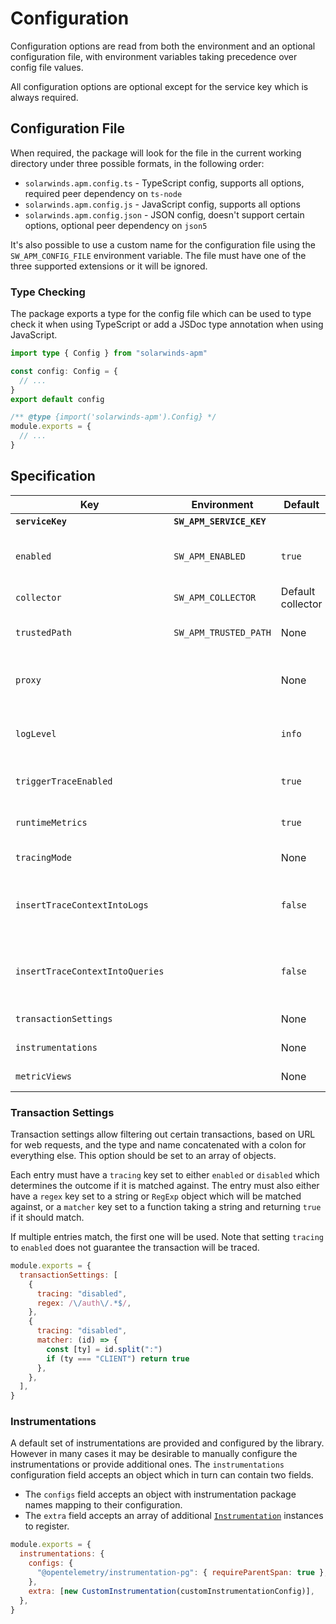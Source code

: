 # Configuration

Configuration options are read from both the environment and an optional configuration file, with environment variables taking precedence over config file values.

All configuration options are optional except for the service key which is always required.

## Configuration File

When required, the package will look for the file in the current working directory under three possible formats, in the following order:

- `solarwinds.apm.config.ts` - TypeScript config, supports all options, required peer dependency on `ts-node`
- `solarwinds.apm.config.js` - JavaScript config, supports all options
- `solarwinds.apm.config.json` - JSON config, doesn't support certain options, optional peer dependency on `json5`

It's also possible to use a custom name for the configuration file using the `SW_APM_CONFIG_FILE` environment variable. The file must have one of the three supported extensions or it will be ignored.

### Type Checking

The package exports a type for the config file which can be used to type check it when using TypeScript or add a JSDoc type annotation when using JavaScript.

```ts
import type { Config } from "solarwinds-apm"

const config: Config = {
  // ...
}
export default config
```

```js
/** @type {import('solarwinds-apm').Config} */
module.exports = {
  // ...
}
```

## Specification

| Key                             | Environment              | Default           | Description                                                  |
| ------------------------------- | ------------------------ | ----------------- | ------------------------------------------------------------ |
| **`serviceKey`**                | **`SW_APM_SERVICE_KEY`** |                   | **Service key**                                              |
| `enabled`                       | `SW_APM_ENABLED`         | `true`            | Whether instrumentation should be enabled                    |
| `collector`                     | `SW_APM_COLLECTOR`       | Default collector | Collector URL                                                |
| `trustedPath`                   | `SW_APM_TRUSTED_PATH`    | None              | Path to the collector's SSL certificate                      |
| `proxy`                         |                          | None              | URL of a proxy to use to connect to the collector            |
| `logLevel`                      |                          | `info`            | Logging level for the instrumentation libraries              |
| `triggerTraceEnabled`           |                          | `true`            | Whether trigger tracing should be enabled                    |
| `runtimeMetrics`                |                          | `true`            | Whether runtime metrics should be enabled                    |
| `tracingMode`                   |                          | None              | Custom tracing mode                                          |
| `insertTraceContextIntoLogs`    |                          | `false`           | Whether to insert trace context information into logs        |
| `insertTraceContextIntoQueries` |                          | `false`           | Whether to insert trace context information into SQL queries |
| `transactionSettings`           |                          | None              | See [Transaction Settings](#transaction-settings)            |
| `instrumentations`              |                          | None              | See [Instrumentations](#instrumentations)                    |
| `metricViews`                   |                          | None              | Custom metric views                                          |

### Transaction Settings

Transaction settings allow filtering out certain transactions, based on URL for web requests, and the type and name concatenated with a colon for everything else. This option should be set to an array of objects.

Each entry must have a `tracing` key set to either `enabled` or `disabled` which determines the outcome if it is matched against. The entry must also either have a `regex` key set to a string or `RegExp` object which will be matched against, or a `matcher` key set to a function taking a string and returning `true` if it should match.

If multiple entries match, the first one will be used. Note that setting `tracing` to `enabled` does not guarantee the transaction will be traced.

```js
module.exports = {
  transactionSettings: [
    {
      tracing: "disabled",
      regex: /\/auth\/.*$/,
    },
    {
      tracing: "disabled",
      matcher: (id) => {
        const [ty] = id.split(":")
        if (ty === "CLIENT") return true
      },
    },
  ],
}
```

### Instrumentations

A default set of instrumentations are provided and configured by the library. However in many cases it may be desirable to manually configure the instrumentations or provide additional ones. The `instrumentations` configuration field accepts an object which in turn can contain two fields.

- The `configs` field accepts an object with instrumentation package names mapping to their configuration.
- The `extra` field accepts an array of additional [`Instrumentation`](https://open-telemetry.github.io/opentelemetry-js/interfaces/_opentelemetry_instrumentation.Instrumentation.html) instances to register.

```js
module.exports = {
  instrumentations: {
    configs: {
      "@opentelemetry/instrumentation-pg": { requireParentSpan: true },
    },
    extra: [new CustomInstrumentation(customInstrumentationConfig)],
  },
}
```

